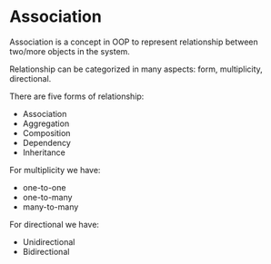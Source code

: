# Association

Association is a concept in OOP to represent relationship between two/more objects in the system.

Relationship can be categorized in many aspects: form, multiplicity, directional.

There are five forms of relationship:
- Association
- Aggregation
- Composition
- Dependency
- Inheritance

For multiplicity we have:
- one-to-one
- one-to-many
- many-to-many
  
For directional we have:
- Unidirectional
- Bidirectional

